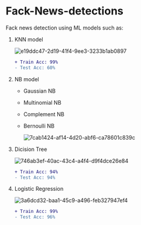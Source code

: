 # Fack-News-detections
Fack news detection using ML models such as:
1. KNN model

      ![e19ddc47-2d19-41f4-9ee3-3233b1ab0897](https://github.com/eslamzoghla/Fack-News-detections/assets/95759229/9dab0cae-bd62-420f-aeed-53420591550f)
   ```diff
   + Train Acc: 99%
   - Test Acc: 60%
   ```
3. NB model
    - Gaussian NB
    - Multinomial NB
    - Complement NB
    - Bernoulli NB
    
      ![7cab1424-af14-4d20-abf6-ca78601c839c](https://github.com/eslamzoghla/Fack-News-detections/assets/95759229/144e3303-9c29-4690-9d97-adf9c06c7c70)

4. Dicision Tree
  
   ![746ab3ef-40ac-43c4-a4f4-d9f4dce26e84](https://github.com/eslamzoghla/Fack-News-detections/assets/95759229/f9bbf3d7-d243-4d69-9fce-88be256b0685)
   ```diff
   + Train Acc: 94%
   - Test Acc: 94%
   ```
7. Logistic Regression
  
   ![3a6dcd32-baa1-45c9-a496-feb327947ef4](https://github.com/eslamzoghla/Fack-News-detections/assets/95759229/58cf0adf-f982-4e3e-ab14-2d2df8e7cd02)
   ```diff
   + Train Acc: 99%
   - Test Acc: 96%
   ```
   
